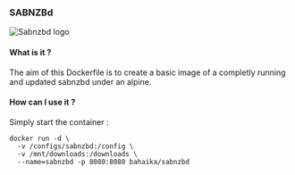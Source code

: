 
### SABNZBd

![Sabnzbd logo](http://sabnzbd.org/resources/landing/sabnzbd_logo.png)

#### What is it ?
The aim of this Dockerfile is to create a basic image of a completly running and updated sabnzbd under an alpine.

#### How can I use it ?
Simply start the container : 

```
docker run -d \
  -v /configs/sabnzbd:/config \
  -v /mnt/downloads:/downloads \
  --name=sabnzbd -p 8080:8080 bahaika/sabnzbd
```
